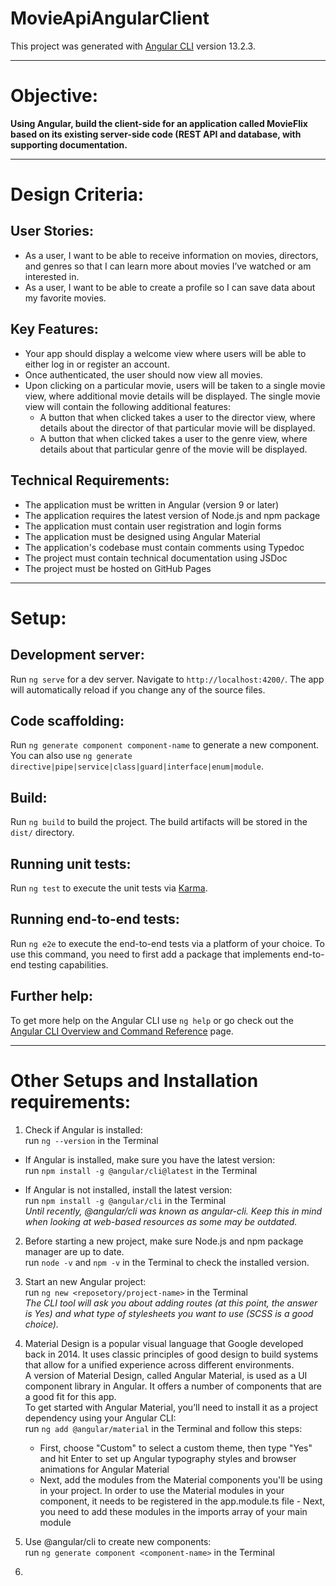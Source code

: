 # MovieApiAngularClient

This project was generated with [Angular CLI](https://github.com/angular/angular-cli) version 13.2.3.

---

# Objective:

**Using Angular, build the client-side for an application called MovieFlix based on its existing server-side code (REST API and database, with supporting documentation.**

---

# Design Criteria:

## User Stories:

- As a user, I want to be able to receive information on movies, directors, and genres so that I can learn more about movies I’ve watched or am interested in.
- As a user, I want to be able to create a profile so I can save data about my favorite movies.

## Key Features:

- Your app should display a welcome view where users will be able to either log in or register an account.
- Once authenticated, the user should now view all movies.
- Upon clicking on a particular movie, users will be taken to a single movie view, where additional movie details will be displayed. The single movie view will contain the following additional features:<br/>
  - A button that when clicked takes a user to the director view, where details about the director of that particular movie will be displayed.
  - A button that when clicked takes a user to the genre view, where details about that particular genre of the movie will be displayed.

## Technical Requirements:

- The application must be written in Angular (version 9 or later)
- The application requires the latest version of Node.js and npm package
- The application must contain user registration and login forms
- The application must be designed using Angular Material
- The application's codebase must contain comments using Typedoc
- The project must contain technical documentation using JSDoc
- The project must be hosted on GitHub Pages

---

# Setup:

## Development server:

Run `ng serve` for a dev server. Navigate to `http://localhost:4200/`. The app will automatically reload if you change any of the source files.

## Code scaffolding:

Run `ng generate component component-name` to generate a new component. You can also use `ng generate directive|pipe|service|class|guard|interface|enum|module`.

## Build:

Run `ng build` to build the project. The build artifacts will be stored in the `dist/` directory.

## Running unit tests:

Run `ng test` to execute the unit tests via [Karma](https://karma-runner.github.io).

## Running end-to-end tests:

Run `ng e2e` to execute the end-to-end tests via a platform of your choice. To use this command, you need to first add a package that implements end-to-end testing capabilities.

## Further help:

To get more help on the Angular CLI use `ng help` or go check out the [Angular CLI Overview and Command Reference](https://angular.io/cli) page.

---

# Other Setups and Installation requirements:

1. Check if Angular is installed:<br/>
   run `ng --version` in the Terminal<br/>

- If Angular is installed, make sure you have the latest version:<br/>
  run `npm install -g @angular/cli@latest` in the Terminal<br/>

- If Angular is not installed, install the latest version:<br/>
  run `npm install -g @angular/cli` in the Terminal<br/>
  _Until recently, @angular/cli was known as angular-cli. Keep this in mind when looking at web-based resources as some may be outdated._

2. Before starting a new project, make sure Node.js and npm package manager are up to date.<br/>
   run `node -v` and `npm -v` in the Terminal to check the installed version.

3. Start an new Angular project:<br/>
   run `ng new <reposetory/project-name>` in the Terminal<br/>
   _The CLI tool will ask you about adding routes (at this point, the answer is Yes) and what type of stylesheets you want to use (SCSS is a good choice)._

4. Material Design is a popular visual language that Google developed back in 2014. It uses classic principles of good design to build systems that allow for a unified experience across different environments.<br/>
   A version of Material Design, called Angular Material, is used as a UI component library in Angular. It offers a number of components that are a good fit for this app. <br/>
   To get started with Angular Material, you’ll need to install it as a project dependency using your Angular CLI:<br/>
   run `ng add @angular/material` in the Terminal and follow this steps:<br/>

   - First, choose "Custom" to select a custom theme, then type "Yes" and hit Enter to set up Angular typography styles and browser animations for Angular Material
   - Next, add the modules from the Material components you'll be using in your project. In order to use the Material modules in your component, it needs to be registered in the app.module.ts file - Next, you need to add these modules in the imports array of your main module

5. Use @angular/cli to create new components:<br/>
   run `ng generate component <component-name>` in the Terminal

6.

